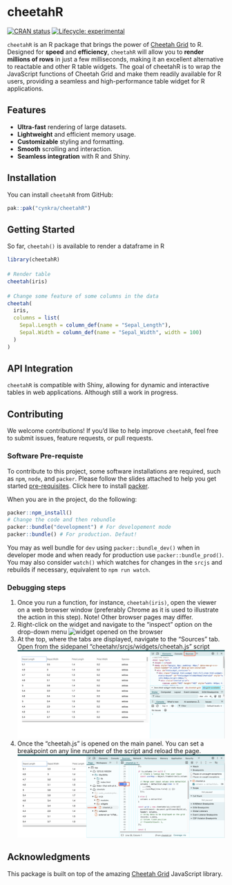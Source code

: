 
<!-- README.md is generated from README.Rmd. Please edit that file -->

# cheetahR

<!-- badges: start -->

[![CRAN
status](https://www.r-pkg.org/badges/version/cheetahR)](https://CRAN.R-project.org/package=cheetahR)
[![Lifecycle:
experimental](https://img.shields.io/badge/lifecycle-experimental-orange.svg)](https://lifecycle.r-lib.org/articles/stages.html#experimental)
<!-- badges: end -->

`cheetahR` is an R package that brings the power of [Cheetah
Grid](https://github.com/future-architect/cheetah-grid) to R. Designed
for **speed** and **efficiency**, `cheetahR` will allow you to **render
millions of rows** in just a few milliseconds, making it an excellent
alternative to reactable and other R table widgets. The goal of cheetahR
is to wrap the JavaScript functions of Cheetah Grid and make them
readily available for R users, providing a seamless and high-performance
table widget for R applications.

## Features

- **Ultra-fast** rendering of large datasets.
- **Lightweight** and efficient memory usage.
- **Customizable** styling and formatting.
- **Smooth** scrolling and interaction.
- **Seamless integration** with R and Shiny.

## Installation

You can install `cheetahR` from GitHub:

``` r
pak::pak("cynkra/cheetahR")
```

## Getting Started

So far, `cheetah()` is available to render a dataframe in R

``` r
library(cheetahR)

# Render table
cheetah(iris)

# Change some feature of some columns in the data
cheetah(
  iris,
  columns = list(
    Sepal.Length = column_def(name = "Sepal_Length"),
    Sepal.Width = column_def(name = "Sepal_Width", width = 100)
  )
)
```

## API Integration

`cheetahR` is compatible with Shiny, allowing for dynamic and
interactive tables in web applications. Although still a work in
progress.

## Contributing

We welcome contributions! If you’d like to help improve `cheetahR`, feel
free to submit issues, feature requests, or pull requests.

### Software Pre-requiste

To contribute to this project, some software installations are required,
such as `npm`, `node`, and `packer`. Please follow the slides attached
to help you get started
[pre-requisites](https://rsc.cynkra.com/js4Shiny/#/software-pre-requisites).
Click here to install
[packer](https://rsc.cynkra.com/js4Shiny/#/solutions).

When you are in the project, do the following:

``` r
packer::npm_install()
# Change the code and then rebundle
packer::bundle("development") # For developement mode
packer::bundle() # For production. Defaut!
```

You may as well bundle for `dev` using `packer::bundle_dev()` when in
developer mode and when ready for production use
`packer::bundle_prod()`. You may also consider `watch()` which watches
for changes in the `srcjs` and rebuilds if necessary, equivalent to
`⁠npm run watch⁠`.

### Debugging steps

1.  Once you run a function, for instance, `cheetah(iris)`, open the
    viewer on a web browser window (preferably Chrome as it is used to
    illustrate the action in this step). Note! Other browser pages may
    differ.
2.  Right-click on the widget and navigate to the “inspect” option on
    the drop-down menu ![widget opened on the
    browser](man/figures/image1.png)
3.  At the top, where the tabs are displayed, navigate to the “Sources”
    tab. Open from the sidepanel “cheetahr/srcjs/widgets/cheetah.js”
    script ![Inspector tabs are opened](man/figures/image2.png)
4.  Once the “cheetah.js” is opened on the main panel. You can set a
    breakpoint on any line number of the script and reload the page.
    ![The breakpoint is shown](man/figures/image3.png)

## Acknowledgments

This package is built on top of the amazing [Cheetah
Grid](https://github.com/future-architect/cheetah-grid) JavaScript
library.
